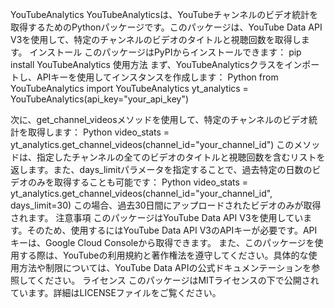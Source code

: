 YouTubeAnalytics
YouTubeAnalyticsは、YouTubeチャンネルのビデオ統計を取得するためのPythonパッケージです。このパッケージは、YouTube Data API V3を使用して、特定のチャンネルのビデオのタイトルと視聴回数を取得します。
インストール
このパッケージはPyPIからインストールできます：
pip install YouTubeAnalytics
使用方法
まず、YouTubeAnalyticsクラスをインポートし、APIキーを使用してインスタンスを作成します：
Python
from YouTubeAnalytics import YouTubeAnalytics
yt_analytics = YouTubeAnalytics(api_key="your_api_key")

次に、get_channel_videosメソッドを使用して、特定のチャンネルのビデオ統計を取得します：
Python
video_stats = yt_analytics.get_channel_videos(channel_id="your_channel_id")
このメソッドは、指定したチャンネルの全てのビデオのタイトルと視聴回数を含むリストを返します。また、days_limitパラメータを指定することで、過去特定の日数のビデオのみを取得することも可能です：
Python
video_stats = yt_analytics.get_channel_videos(channel_id="your_channel_id", days_limit=30)
この場合、過去30日間にアップロードされたビデオのみが取得されます。
注意事項
このパッケージはYouTube Data API V3を使用しています。そのため、使用するにはYouTube Data API V3のAPIキーが必要です。APIキーは、Google Cloud Consoleから取得できます。
また、このパッケージを使用する際は、YouTubeの利用規約と著作権法を遵守してください。具体的な使用方法や制限については、YouTube Data APIの公式ドキュメンテーションを参照してください。
ライセンス
このパッケージはMITライセンスの下で公開されています。詳細はLICENSEファイルをご覧ください。